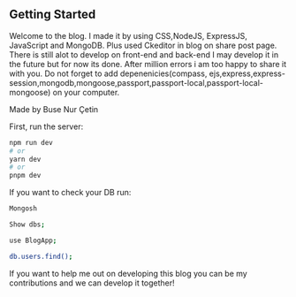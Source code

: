 ## Getting Started

Welcome to the blog. I made it by using CSS,NodeJS, ExpressJS, JavaScript and MongoDB. Plus used Ckeditor in blog on share post page. There is still alot to develop on front-end and back-end I may develop it in the future but for now its done. After million errors i am too happy to share it with you. Do not forget to add depenenicies(compass, ejs,express,express-session,mongodb,mongoose,passport,passport-local,passport-local-mongoose) on your computer.

Made by Buse Nur Çetin


First, run the server:

```bash
npm run dev
# or
yarn dev
# or
pnpm dev
```

If you want to check your DB run:

```bash
Mongosh

Show dbs;

use BlogApp;

db.users.find();
```

If you want to help me out on developing this blog you can be my contributions and we can develop it together!
